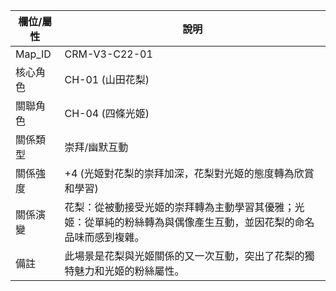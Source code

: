 | 欄位/屬性 | 說明 |
|---|---|
| Map_ID | CRM-V3-C22-01 |
| 核心角色 | CH-01 (山田花梨) |
| 關聯角色 | CH-04 (四條光姬) |
| 關係類型 | 崇拜/幽默互動 |
| 關係強度 | +4 (光姬對花梨的崇拜加深，花梨對光姬的態度轉為欣賞和學習) |
| 關係演變 | 花梨：從被動接受光姬的崇拜轉為主動學習其優雅；光姬：從單純的粉絲轉為與偶像產生互動，並因花梨的命名品味而感到複雜。 |
| 備註 | 此場景是花梨與光姬關係的又一次互動，突出了花梨的獨特魅力和光姬的粉絲屬性。
